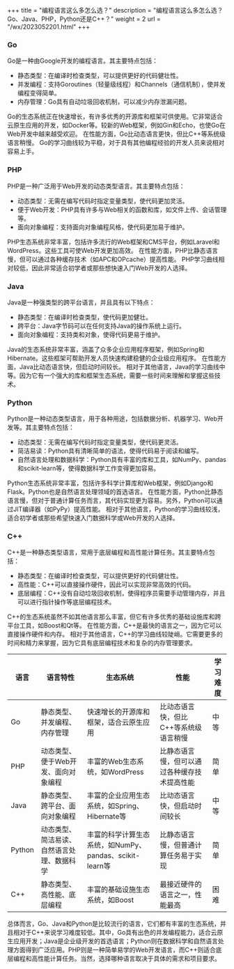 +++
title = "编程语言这么多怎么选？"
description = "编程语言这么多怎么选？Go、Java、PHP，Python还是C++？"
weight = 2
url = "/wx/2023052201.html"
+++
### Go
Go是一种由Google开发的编程语言。其主要特点包括：

- 静态类型：在编译时检查类型，可以提供更好的代码健壮性。
- 并发编程：支持Goroutines（轻量级线程）和Channels（通信机制），使并发编程变得简单。
- 内存管理：Go具有自动垃圾回收机制，可以减少内存泄漏问题。

Go的生态系统正在快速增长，有许多优秀的开源库和框架可供使用。它非常适合云原生应用的开发，如Docker等。较新的Web框架，例如Gin和Echo，也使Go在Web开发中越来越受欢迎。
在性能方面，Go比动态语言更快，但比C++等系统级语言稍慢。
Go的学习曲线较为平稳，对于具有其他编程经验的开发人员来说相对容易上手。
### PHP
PHP是一种广泛用于Web开发的动态类型语言。其主要特点包括：

- 动态类型：无需在编写代码时指定变量类型，使代码更加灵活。
- 便于Web开发：PHP具有许多与Web相关的函数和库，如文件上传、会话管理等。
- 面向对象编程：支持面向对象编程风格，使代码更加易于维护。

PHP生态系统非常丰富，包括许多流行的Web框架和CMS平台，例如Laravel和WordPress。这些工具可使Web开发更加高效。
在性能方面，PHP比静态语言慢，但可以通过各种缓存技术（如APC和OPcache）提高性能。
PHP学习曲线相对较低，因此非常适合初学者或那些想快速入门Web开发的人选择。
### Java
Java是一种强类型的跨平台语言，并且具有以下特点：

- 静态类型：在编译时检查类型，使代码更加健壮。
- 跨平台：Java字节码可以在任何支持Java的操作系统上运行。
- 面向对象编程：支持类和对象，使得代码更易于维护。

Java的生态系统非常丰富，涵盖了众多企业应用程序框架，例如Spring和Hibernate。这些框架可帮助开发人员快速构建稳健的企业级应用程序。
在性能方面，Java比动态语言快，但启动时间较长。
相对于其他语言，Java的学习曲线中等。因为它有一个强大的库和框架生态系统，需要一些时间来理解和掌握这些技术。
### Python
Python是一种动态类型语言，用于各种用途，包括数据分析、机器学习、Web开发等。其主要特点包括：

- 动态类型：无需在编写代码时指定变量类型，使代码更灵活。
- 简洁易读：Python具有清晰简单的语法，使得代码易于阅读和编写。
- 自然语言处理和数据科学：Python具有丰富的库和工具，如NumPy、pandas和scikit-learn等，使得数据科学工作变得更加容易。

Python生态系统非常丰富，包括许多科学计算库和Web框架，例如Django和Flask。Python也是自然语言处理领域的首选语言。
在性能方面，Python比静态语言慢，但对于普通计算任务而言，其代码实现更为容易。另外，Python可以通过JIT编译器（如PyPy）提高性能。
相对于其他语言，Python的学习曲线较浅，适合初学者或那些希望快速入门数据科学或Web开发的人选择。
### C++
C++是一种静态类型语言，常用于底层编程和高性能计算任务。其主要特点包括：

- 静态类型：在编译时检查类型，可以提供更好的代码健壮性。
- 高性能：C++可以直接操作硬件，因此可以实现非常高效的代码。
- 底层编程：C++没有自动垃圾回收机制，使得程序员需要手动管理内存，并且可以进行指针操作等底层编程技术。

C++的生态系统虽然不如其他语言那么丰富，但它有许多优秀的基础设施库和跨平台工具，如Boost和Qt等。
在性能方面，C++是最快的语言之一，因为它可以直接操作硬件和内存。
相对于其他语言，C++的学习曲线较陡峭。它需要更多的时间和精力来掌握，因为它具有底层编程技术和复杂的内存管理要求。

| 语言 | 语言特性 | 生态系统 | 性能 | 学习难度 |
| --- | --- | --- | --- | --- |
| Go | 静态类型、并发编程、内存管理 | 快速增长的开源库和框架，适合云原生应用 | 比动态语言快，但比C++等系统级语言稍慢 | 中等 |
| PHP | 动态类型、便于Web开发、面向对象编程 | 丰富的Web生态系统，如WordPress | 比静态语言慢，但可以通过各种缓存技术提高性能 | 简单 |
| Java | 静态类型、跨平台、面向对象编程 | 丰富的企业应用生态系统，如Spring、Hibernate等 | 比动态语言快，但启动时间较长 | 中等 |
| Python | 动态类型、简洁易读、自然语言处理、数据科学 | 丰富的科学计算生态系统，如NumPy、pandas、scikit-learn等 | 比静态语言慢，但普通计算任务易于实现 | 简单 |
| C++ | 静态类型、高性能、底层编程 | 丰富的基础设施生态系统，如Boost | 最接近硬件的语言之一，性能最高 | 困难 |

总体而言，Go、Java和Python是比较流行的语言，它们都有丰富的生态系统，并且相对于C++来说学习难度较低。其中，Go具有出色的并发编程能力，适合云原生应用开发；Java是企业级开发的首选语言；Python则在数据科学和自然语言处理方面得到广泛应用。PHP则是一种简单易学的Web开发语言，而C++则适合底层编程和高性能计算任务。当然，选择哪种语言取决于具体的需求和项目要求。
